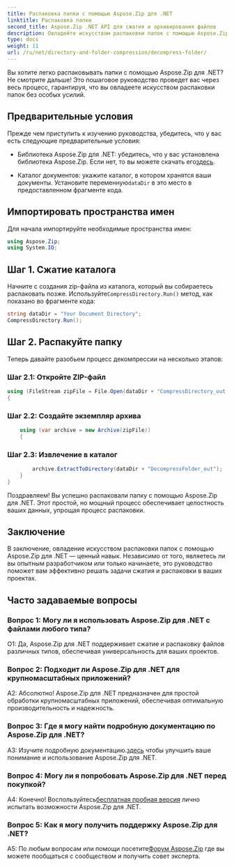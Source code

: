 ```yaml
---
title: Распаковка папки с помощью Aspose.Zip для .NET
linktitle: Распаковка папки
second_title: Aspose.Zip .NET API для сжатия и архивирования файлов
description: Овладейте искусством распаковки папок с помощью Aspose.Zip для .NET. Легко справляйтесь с задачами сжатия в своих проектах.
type: docs
weight: 11
url: /ru/net/directory-and-folder-compression/decompress-folder/
---
```

Вы хотите легко распаковывать папки с помощью Aspose.Zip для .NET? Не смотрите дальше! Это пошаговое руководство проведет вас через весь процесс, гарантируя, что вы овладеете искусством распаковки папок без особых усилий.

## Предварительные условия

Прежде чем приступить к изучению руководства, убедитесь, что у вас есть следующие предварительные условия:

-  Библиотека Aspose.Zip для .NET: убедитесь, что у вас установлена библиотека Aspose.Zip. Если нет, то вы можете скачать его[здесь](https://releases.aspose.com/zip/net/).

-  Каталог документов: укажите каталог, в котором хранятся ваши документы. Установите переменную`dataDir` в это место в предоставленном фрагменте кода.

## Импортировать пространства имен

Для начала импортируйте необходимые пространства имен:

```csharp
using Aspose.Zip;
using System.IO;
```

## Шаг 1. Сжатие каталога

 Начните с создания zip-файла из каталога, который вы собираетесь распаковать позже. Используйте`CompressDirectory.Run()` метод, как показано во фрагменте кода:

```csharp
string dataDir = "Your Document Directory";
CompressDirectory.Run();
```

## Шаг 2. Распакуйте папку

Теперь давайте разобьем процесс декомпрессии на несколько этапов:

### Шаг 2.1: Откройте ZIP-файл

```csharp
using (FileStream zipFile = File.Open(dataDir + "CompressDirectory_out.zip", FileMode.Open))
{
```

### Шаг 2.2: Создайте экземпляр архива

```csharp
	using (var archive = new Archive(zipFile))
	{
```

### Шаг 2.3: Извлечение в каталог

```csharp
		archive.ExtractToDirectory(dataDir + "DecompressFolder_out");
	}
}
```

Поздравляем! Вы успешно распаковали папку с помощью Aspose.Zip для .NET. Этот простой, но мощный процесс обеспечивает целостность ваших данных, упрощая процесс распаковки.

## Заключение

В заключение, овладение искусством распаковки папок с помощью Aspose.Zip для .NET — ценный навык. Независимо от того, являетесь ли вы опытным разработчиком или только начинаете, это руководство поможет вам эффективно решать задачи сжатия и распаковки в ваших проектах.

## Часто задаваемые вопросы

### Вопрос 1: Могу ли я использовать Aspose.Zip для .NET с файлами любого типа?

О1: Да, Aspose.Zip для .NET поддерживает сжатие и распаковку файлов различных типов, обеспечивая универсальность для ваших проектов.

### Вопрос 2: Подходит ли Aspose.Zip для .NET для крупномасштабных приложений?

А2: Абсолютно! Aspose.Zip для .NET предназначен для простой обработки крупномасштабных приложений, обеспечивая оптимальную производительность и надежность.

### Вопрос 3: Где я могу найти подробную документацию по Aspose.Zip для .NET?

 A3: Изучите подробную документацию.[здесь](https://reference.aspose.com/zip/net/) чтобы улучшить ваше понимание и использование Aspose.Zip для .NET.

### Вопрос 4: Могу ли я попробовать Aspose.Zip для .NET перед покупкой?

 А4: Конечно! Воспользуйтесь[бесплатная пробная версия](https://releases.aspose.com/) лично испытать возможности Aspose.Zip для .NET.

### Вопрос 5: Как я могу получить поддержку Aspose.Zip для .NET?

 A5: По любым вопросам или помощи посетите[Форум Aspose.Zip](https://forum.aspose.com/c/zip/37) где вы можете пообщаться с сообществом и получить совет эксперта.